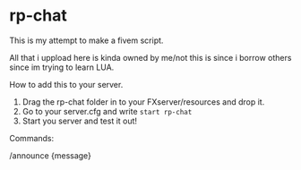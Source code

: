 # rp-chat

This is my attempt to make a fivem script.

All that i uppload here is kinda owned by me/not this is since i borrow others since im trying to learn LUA.

How to add this to your server.

1. Drag the rp-chat folder in to your FXserver/resources and drop it.
2. Go to your server.cfg and write `start rp-chat`
3. Start you server and test it out!

Commands:

/announce {message}
